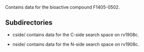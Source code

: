 Contains data for the bioactive compound F1405-0502.

## Subdirectories

- cside/ contains data for the C-side search space on rv1908c.

- nside/ contains data for the N-side search space on rv1908c.

